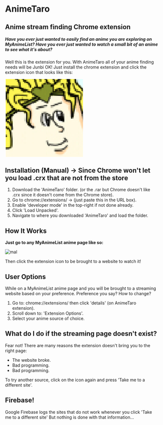 # AnimeTaro
## Anime stream finding Chrome extension

##### Have you ever just wanted to easily find an anime you are exploring on MyAnimeList? Have you ever just wanted to watch a small bit of an anime to see what it's about?

Well this is the extension for you. With AnimeTaro all of your anime finding needs will be Junbi OK! Just install the chrome extension and click the extension icon that looks like this: 

![DIO](AnimeTaro/icon.png) 

## Installation (Manual) -> Since Chrome won't let you load .crx that are not from the store
1. Download the 'AnimeTaro' folder. (or the .rar but Chrome doesn't like .crx since it doesn't come from the Chrome store).
2. Go to chrome://extensions/ -> (just paste this in the URL box).
3. Enable 'developer mode' in the top-right if not done already.
4. Click 'Load Unpacked'.
5. Navigate to where you downloaded 'AnimeTaro' and load the folder.

## How It Works
**Just go to any MyAnimeList anime page like so:**

![mal](https://i.imgur.com/zyH2397.jpg)

Then click the extension icon to be brought to a website to watch it!

## User Options
While on a MyAnimeList anime page and you will be brought to a streaming website based on your preference. 
Preference you say? How to change? 
1. Go to: chrome://extensions/ then click 'details' (on AnimeTaro extension).
2. Scroll down to: 'Extension Options'.
3. Select your anime source of choice.

## What do I do if the streaming page doesn't exist?
Fear not! There are many reasons the extension doesn't bring you to the right page:
- The website broke.
- Bad programming.
- Bad programming.

To try another source, click on the icon again and press 'Take me to a different site'.  

## Firebase!
Google Firebase logs the sites that do not work whenever you click 'Take me to a different site' But nothing is done with that information...
